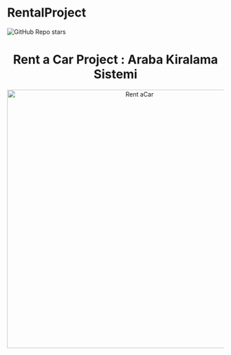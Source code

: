 # RentalProject

![GitHub Repo stars](https://img.shields.io/github/stars/dogukanyllmaz/rentalproject?color=yellow)

<h1 align="center">Rent a Car Project : Araba Kiralama Sistemi</h1> 

<p align="center">
  <img src="https://image.freepik.com/free-vector/car-rental-service-rent-vehicle-automobile-cartoon-illustration_212005-189.jpg" width= "600" alt ="Rent aCar">
</p>
